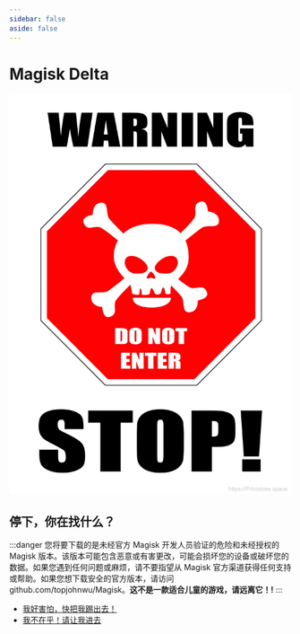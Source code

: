 ```yaml
---
sidebar: false
aside: false
---
```


# Magisk Delta

![WARNING! STOP!](./images/warning-stop.webp)

## 停下，你在找什么？

:::danger
您将要下载的是未经官方 Magisk 开发人员验证的危险和未经授权的 Magisk 版本。该版本可能包含恶意或有害更改，可能会损坏您的设备或破坏您的数据。如果您遇到任何问题或麻烦，请不要指望从 Magisk 官方渠道获得任何支持或帮助。如果您想下载安全的官方版本，请访问 github.com/topjohnwu/Magisk。**这不是一款适合儿童的游戏，请远离它！!**
:::

- [我好害怕，快把我踢出去！](https://github.com/topjohnwu/Magisk)
- [我不在乎！请让我进去](./main.md)
